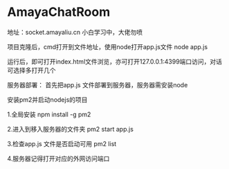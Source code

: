 # AmayaChatRoom

地址：socket.amayaliu.cn 小白学习中，大佬勿喷

项目克隆后，cmd打开到文件地址，使用node打开app.js文件 node app.js

运行后，即可打开index.html文件浏览，亦可打开127.0.0.1:4399端口访问，对话可选择多打开几个

服务器部署： 首先把app.js 文件部署到服务器，服务器需安装node

安装pm2并启动nodejs的项目

1.全局安装 npm install -g pm2

2.进入到移入服务器的文件夹 pm2 start app.js

3.检查app.js 文件是否启动可用 pm2 list

4.服务器记得打开对应的外网访问端口


